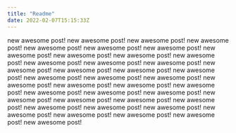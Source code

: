 ```yaml
---
title: "Readme"
date: 2022-02-07T15:15:33Z
---
```

new awesome post! new awesome post! new awesome post! new awesome post!
new awesome post! new awesome post! new awesome post! new awesome post!
new awesome post! new awesome post! new awesome post! new awesome post!
new awesome post! new awesome post! new awesome post! new awesome post!
new awesome post! new awesome post! new awesome post! new awesome post!
new awesome post! new awesome post! new awesome post! new awesome post!
new awesome post! new awesome post! new awesome post! new awesome post!
new awesome post! new awesome post! new awesome post! new awesome post!
new awesome post! new awesome post! new awesome post! new awesome post!
new awesome post! new awesome post! new awesome post! new awesome post!

